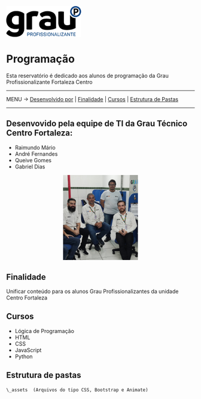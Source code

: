 <img src="_assets/logo.svg" alt="Texto Alternativo" width="200px">

# Programação

Esta reservatório é dedicado aos alunos de programação da Grau Profissionalizante Fortaleza Centro

-----

MENU -> [Desenvolvido por](#desenvolvido-por) | [Finalidade](#finalidade) | [Cursos](#cursos) | [Estrutura de Pastas](#estrutura-de-pastas)

-----

<a name="desenvolvido-por"></a>
## Desenvovido pela equipe de TI da Grau Técnico Centro Fortaleza:
- Raimundo Mário
- André Fernandes
- Queive Gomes
- Gabriel Dias
<center><img src="_assets/equipe_ti.png" alt="Texto Alternativo" width="200px"></center>

<a name="finalidade"></a>
## Finalidade
Unificar conteúdo para os alunos Grau Profissionalizantes da unidade Centro Fortaleza

<a name="cursos"></a>
## Cursos
- Lógica de Programação
- HTML
- CSS
- JavaScript
- Python

<a name="estrutura-de-pastas"></a>
## Estrutura de pastas

```
\_assets  (Arquivos do tipo CSS, Bootstrap e Animate)

```